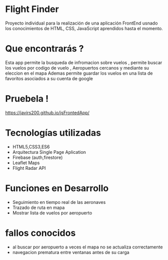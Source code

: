 # Flight Finder

Proyecto individual para la realización de una aplicación FrontEnd usnado los conocimientos de HTML, CSS, JavaScript aprendidos hasta el momento.

# Que encontrarás ?

Esta app permite la busqueda de infromacion sobre vuelos , 
permite buscar los vuelos por codigo de vuelo , Aeropuertos cercanos y mediante su eleccion en el mapa
Ademas permite guardar los vuelos en una lista de favoritos asociados a su cuenta de google

# Pruebela !

https://javirs200.github.io/jsFrontedApp/

# Tecnologías utilizadas

- HTML5,CSS3,ES6
- Arquitectura Single Page Aplication
- Firebase (auth,firestore)
- Leaflet Maps
- Flight Radar API

# Funciones en Desarrollo

- Seguimiento en tiempo real de las aeronaves
- Trazado de ruta en mapa
- Mostrar lista de vuelos por aeropuerto 

# fallos conocidos 

- al buscar por aeropuerto a veces el mapa no se actualiza correctamente
- navegacion prematura entre ventanas antes de su carga